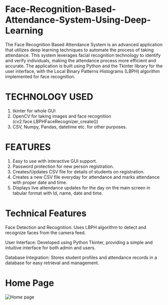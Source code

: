 # Face-Recognition-Based-Attendance-System-Using-Deep-Learning
The Face Recognition Based Attendance System is an advanced application that utilizes deep learning techniques to automate the process of taking attendance. This system leverages facial recognition technology to identify and verify individuals, making the attendance process more efficient and accurate. The application is built using Python and the Tkinter library for the user interface, with the Local Binary Patterns Histograms (LBPH) algorithm implemented for face recognition.

# TECHNOLOGY USED

1) tkinter for whole GUI
2) OpenCV for taking images and face recognition (cv2.face.LBPHFaceRecognizer_create())
3) CSV, Numpy, Pandas, datetime etc. for other purposes.

# FEATURES

1) Easy to use with interactive GUI support.
2) Password protection for new person registration.
3) Creates/Updates CSV file for details of students on registration.
4) Creates a new CSV file everyday for attendance and marks attendance with proper date and time.
5) Displays live attendance updates for the day on the main screen in tabular format with Id, name, date and time.


# Technical Features

Face Detection and Recognition: Uses LBPH algorithm to detect and recognize faces from the camera feed.

User Interface: Developed using Python Tkinter, providing a simple and intuitive interface for both admin and users.

Database Integration: Stores student profiles and attendance records in a database for easy retrieval and management.

# Home Page

![Home page](https://github.com/tomdghouse/Face-Recognition-Based-Attendance-System-Using-Deep-Learning/assets/103686859/467f4633-2ae0-4b38-af27-c6b7c4a53b1c)
